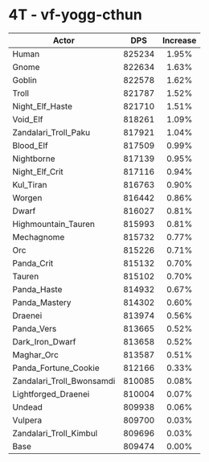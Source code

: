 # 4T - vf-yogg-cthun
| Actor | DPS | Increase |
|---|:---:|:---:|
|Human|825234|1.95%|
|Gnome|822634|1.63%|
|Goblin|822578|1.62%|
|Troll|821787|1.52%|
|Night_Elf_Haste|821710|1.51%|
|Void_Elf|818261|1.09%|
|Zandalari_Troll_Paku|817921|1.04%|
|Blood_Elf|817509|0.99%|
|Nightborne|817139|0.95%|
|Night_Elf_Crit|817116|0.94%|
|Kul_Tiran|816763|0.90%|
|Worgen|816442|0.86%|
|Dwarf|816027|0.81%|
|Highmountain_Tauren|815993|0.81%|
|Mechagnome|815732|0.77%|
|Orc|815226|0.71%|
|Panda_Crit|815132|0.70%|
|Tauren|815102|0.70%|
|Panda_Haste|814932|0.67%|
|Panda_Mastery|814302|0.60%|
|Draenei|813974|0.56%|
|Panda_Vers|813665|0.52%|
|Dark_Iron_Dwarf|813658|0.52%|
|Maghar_Orc|813587|0.51%|
|Panda_Fortune_Cookie|812166|0.33%|
|Zandalari_Troll_Bwonsamdi|810085|0.08%|
|Lightforged_Draenei|810004|0.07%|
|Undead|809938|0.06%|
|Vulpera|809700|0.03%|
|Zandalari_Troll_Kimbul|809696|0.03%|
|Base|809474|0.00%|
